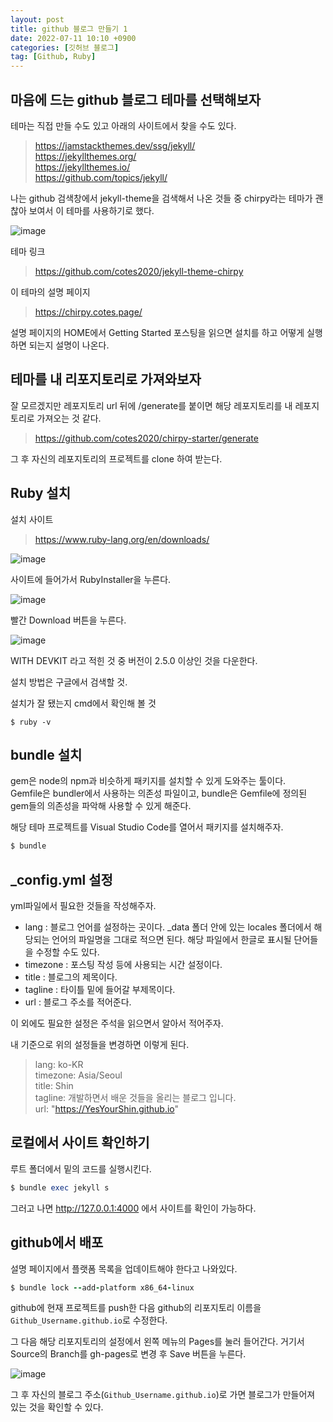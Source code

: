 ```yaml
---
layout: post
title: github 블로그 만들기 1
date: 2022-07-11 10:10 +0900
categories: [깃허브 블로그]
tag: [Github, Ruby]
---
```


## 마음에 드는 github 블로그 테마를 선택해보자

테마는 직접 만들 수도 있고 아래의 사이트에서 찾을 수도 있다.

> <https://jamstackthemes.dev/ssg/jekyll/>  
> <https://jekyllthemes.org/>  
> <https://jekyllthemes.io/>  
> <https://github.com/topics/jekyll/>

나는 github 검색창에서 jekyll-theme을 검색해서 나온 것들 중 chirpy라는 테마가 괜찮아 보여서 이 테마를 사용하기로 했다.

![image](https://user-images.githubusercontent.com/53047744/178199374-47bf4922-e362-4df4-8c3b-3a46dc308843.png)

테마 링크

> <https://github.com/cotes2020/jekyll-theme-chirpy>

이 테마의 설명 페이지

> <https://chirpy.cotes.page/>

설명 페이지의 HOME에서 Getting Started 포스팅을 읽으면 설치를 하고 어떻게 실행하면 되는지 설명이 나온다.

## 테마를 내 리포지토리로 가져와보자

잘 모르겠지만 레포지토리 url 뒤에 /generate를 붙이면 해당 레포지토리를 내 레포지토리로 가져오는 것 같다.

> <https://github.com/cotes2020/chirpy-starter/generate>

그 후 자신의 레포지토리의 프로젝트를 clone 하여 받는다.

## Ruby 설치

설치 사이트

> <https://www.ruby-lang.org/en/downloads/>

![image](https://user-images.githubusercontent.com/53047744/178209585-7ced788b-7031-42d3-9d32-371c20721ce4.png)

사이트에 들어가서 RubyInstaller을 누른다.

![image](https://user-images.githubusercontent.com/53047744/178209933-aacadc86-e300-4df4-8874-e016f3cc09ea.png)

빨간 Download 버튼을 누른다.

![image](https://user-images.githubusercontent.com/53047744/178212409-21358efa-0aa0-4e3e-b951-de776f2f01dc.png)

WITH DEVKIT 라고 적힌 것 중 버전이 2.5.0 이상인 것을 다운한다.

설치 방법은 구글에서 검색할 것.

설치가 잘 됐는지 cmd에서 확인해 볼 것

```console
$ ruby -v
```

## bundle 설치

gem은 node의 npm과 비슷하게 패키지를 설치할 수 있게 도와주는 툴이다.  
Gemfile은 bundler에서 사용하는 의존성 파일이고, bundle은 Gemfile에 정의된 gem들의 의존성을 파악해 사용할 수 있게 해준다.

해당 테마 프로젝트를 Visual Studio Code를 열어서 패키지를 설치해주자.

```Ruby
$ bundle
```

## \_config.yml 설정

yml파일에서 필요한 것들을 작성해주자.

- lang : 블로그 언어를 설정하는 곳이다. \_data 폴더 안에 있는 locales 폴더에서 해당되는 언어의 파일명을 그대로 적으면 된다. 해당 파일에서 한글로 표시될 단어들을 수정할 수도 있다.
- timezone : 포스팅 작성 등에 사용되는 시간 설정이다.
- title : 블로그의 제목이다.
- tagline : 타이틀 밑에 들어갈 부제목이다.
- url : 블로그 주소를 적어준다.

이 외에도 필요한 설정은 주석을 읽으면서 알아서 적어주자.

내 기준으로 위의 설정들을 변경하면 이렇게 된다.

> lang: ko-KR  
> timezone: Asia/Seoul  
> title: Shin  
> tagline: 개발하면서 배운 것들을 올리는 블로그 입니다.  
> url: "https://YesYourShin.github.io"

## 로컬에서 사이트 확인하기

루트 폴더에서 밑의 코드를 실행시킨다.

```ruby
$ bundle exec jekyll s
```

그러고 나면 <http://127.0.0.1:4000> 에서 사이트를 확인이 가능하다.

## github에서 배포

설명 페이지에서 플랫폼 목록을 업데이트해야 한다고 나와있다.

```Ruby
$ bundle lock --add-platform x86_64-linux
```

github에 현재 프로젝트를 push한 다음 github의 리포지토리 이름을 `Github_Username.github.io`로 수정한다.

그 다음 해당 리포지토리의 설정에서 왼쪽 메뉴의 Pages를 눌러 들어간다.
거기서 Source의 Branch를 gh-pages로 변경 후 Save 버튼을 누른다.

![image](https://user-images.githubusercontent.com/53047744/178218744-ca89e658-6df1-4e3d-811a-1a5da817049a.png)

그 후 자신의 블로그 주소(`Github_Username.github.io`)로 가면 블로그가 만들어져 있는 것을 확인할 수 있다.
